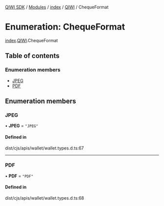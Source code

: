 [QIWI SDK](../README.md) / [Modules](../modules.md) / [index](../modules/index.md) / [QIWI](../modules/index.QIWI.md) / ChequeFormat

# Enumeration: ChequeFormat

[index](../modules/index.md).[QIWI](../modules/index.QIWI.md).ChequeFormat

## Table of contents

### Enumeration members

- [JPEG](index.QIWI.ChequeFormat.md#jpeg)
- [PDF](index.QIWI.ChequeFormat.md#pdf)

## Enumeration members

### JPEG

• **JPEG** = `"JPEG"`

#### Defined in

dist/cjs/apis/wallet/wallet.types.d.ts:67

___

### PDF

• **PDF** = `"PDF"`

#### Defined in

dist/cjs/apis/wallet/wallet.types.d.ts:68
